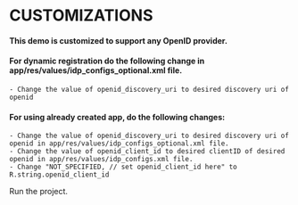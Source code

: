 # CUSTOMIZATIONS

#### This demo is customized to support any OpenID provider.

#### For dynamic registration do the following change in app/res/values/idp_configs_optional.xml file.

    - Change the value of openid_discovery_uri to desired discovery uri of openid

#### For using already created app, do the following changes:
    - Change the value of openid_discovery_uri to desired discovery uri of openid in app/res/values/idp_configs_optional.xml file.
    - Change the value of openid_client_id to desired clientID of desired openid in app/res/values/idp_configs.xml file.
    - Change "NOT_SPECIFIED, // set openid_client_id here" to  R.string.openid_client_id

Run the project.
